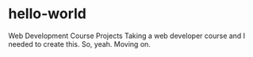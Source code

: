 # hello-world
Web Development Course Projects
Taking a web developer course and I needed to create this. So, yeah. Moving on.
